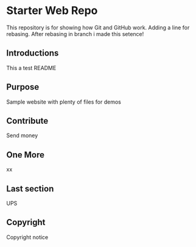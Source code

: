 # Starter Web Repo

This repository is for showing how Git and GitHub work. Adding a line for rebasing. After rebasing in branch i made this setence!

## Introductions

This a test README

## Purpose

Sample website with plenty of files for demos

## Contribute

Send money


## One More

xx

## Last section

UPS

## Copyright

Copyright notice